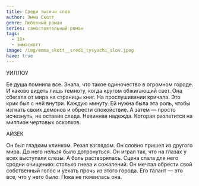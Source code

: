 ```yaml
---
title: Среди тысячи слов
author: Эмма Скотт
genre: Любовный роман
series: самостоятельный роман
tags:
  - 18+
  - эммаскотт
image: /img/emma_skott__sredi_tysyachi_slov.jpeg
have: true
---
```

УИЛЛОУ 

Ее душа помнила все. Знала, что такое одиночество в огромном городе. И каково видеть лишь темноту, когда кругом обжигающий свет. Она сбегала от мира на страницы книг. На прослушивании кричала. Это крик был с ней внутри. Каждую минуту. Ей нужна была эта роль, чтобы изгнать своих демонов и обрести спокойствие. А затем — просто исчезнуть, не оставив следа. Невинная надежда. Которая разлетится на миллион чертовых осколков. 

АЙЗЕК 

Он был гладким клинком. Резал взглядом. Он словно пришел из другого мира. До него нельзя было дотронуться. Он играл так, что на глазах у всех выступали слезы. А боль растворялась. Сцена стала для него сродни очищению: столько гнева и сожалений. Он мечтал обрести свой собственный голос и уехать прочь из этого города. Его талант — это все, что у него было. Пока не появилась она.